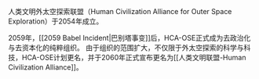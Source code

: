 

人类文明外太空探索联盟（Human Civilization Alliance for Outer Space Exploration）于2054年成立。

2059年，[[2059 Babel Incident|巴别塔事变]]后，HCA-OSE正式成为去政治化与去资本化的纯粹组织。
由于组织的范围扩大，不仅限于外太空探索的科学与科技，HCA-OSE计划更名，并于2060年正式宣布更名为[[人类文明联盟-Human Civilization Alliance]]。